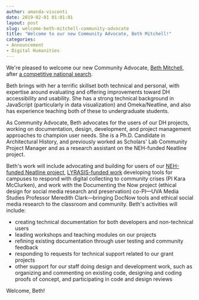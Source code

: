 ```yaml
---
author: amanda-visconti
date: 2019-02-01 01:01:01
layout: post
slug: welcome-beth-mitchell-community-advocate
title: "Welcome to our new Community Advocate, Beth Mitchell!"
categories:
- Announcement
- Digital Humanities
---
```


We're pleased to welcome our new Community Advocate, [Beth Mitchell](https://scholarslab.org/people/elizabeth-mitchell/), after [a competitive national search](https://scholarslab.org/blog/job-opening-developer-outreach-testing-coordinator/).

Beth brings with her a terrific skillset both technical and personal, with expertise around evaluating and offering improvements toward DH accessibility and usability. She has a strong technical background in JavaScript (particularly in data visualization) and Omeka/Neatline, and also has experience teaching both of these to undergraduate students.

As Community Advocate, Beth advocates for the users of our DH projects, working on documentation, design, development, and project management approaches to champion user needs. She is a Ph.D. Candidate in Architectural History, and previously worked as Scholars' Lab Community Project Manager and as a research assistant on the NEH-funded Neatline project.

Beth's work will include advocating and building for users of our [NEH-funded Neatline project](https://scholarslab.org/work/neatline/), [LYRASIS-funded work](https://scholarslab.org/work/augustcollecting/) developing tools for campuses to respond with digital collecting to community crises (PI Kara McClurken), and work with the Documenting the Now project (ethical design for social media research and preservation) co-PI—UVA Media Studies Professor Meredith Clark—bringing DocNow tools and ethical social media research to the classroom and community. Beth's activities will include:  
- creating technical documentation for both developers and non-technical users  
- leading workshops and teaching modules on our projects  
- refining existing documentation through user testing and community feedback  
- responding to requests for technical support related to our grant projects
- other support for our staff doing design and development work, such as organizing and commenting on existing code, designing and coding proofs of concept, and participating in code and design reviews  

Welcome, Beth!
